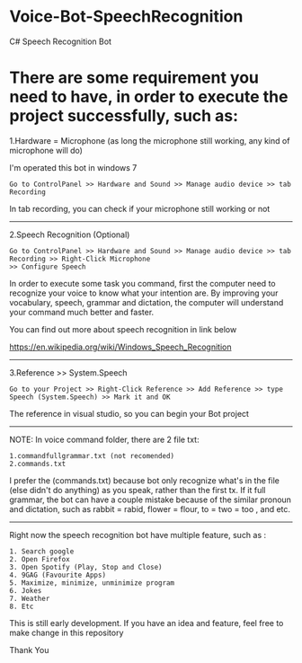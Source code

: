 # Voice-Bot-SpeechRecognition
C# Speech Recognition Bot

# There are some requirement you need to have, in order to execute the project successfully, such as:

1.Hardware = Microphone (as long the microphone still working, any kind of microphone will do)

  I'm operated this bot in windows 7
  
  	Go to ControlPanel >> Hardware and Sound >> Manage audio device >> tab Recording 
		
  In tab recording, you can check if your microphone still working or not

-------------------------------------------------------------------------------------------------------------------------
	
2.Speech Recognition (Optional)

	Go to ControlPanel >> Hardware and Sound >> Manage audio device >> tab Recording >> Right-Click Microphone 
	>> Configure Speech
  
In order to execute some task you command, first the computer need to recognize your voice 
to know what your intention are. By improving your vocabulary, speech, grammar and dictation, 
the computer will understand your command much better and faster. 

You can find out more about speech recognition in link below

https://en.wikipedia.org/wiki/Windows_Speech_Recognition
	
-------------------------------------------------------------------------------------------------------------------------
	
3.Reference >> System.Speech 

	Go to your Project >> Right-Click Reference >> Add Reference >> type Speech (System.Speech) >> Mark it and OK 
  
The reference in visual studio, so you can begin your Bot project

-------------------------------------------------------------------------------------------------------------------------

NOTE: In voice command folder, there are 2 file txt: 

	1.commandfullgrammar.txt (not recomended)
	2.commands.txt  
				
				
I prefer the (commands.txt) because bot only recognize what's in the file (else didn't do anything) as you speak,
rather than the first tx. If it full grammar, the bot can have a couple mistake because of the similar pronoun 
and dictation, such as rabbit = rabid, flower = flour, to = two = too , and etc.

-------------------------------------------------------------------------------------------------------------------------

Right now the speech recognition bot have multiple feature, such as :

	1. Search google
	2. Open Firefox
	3. Open Spotify (Play, Stop and Close)
	4. 9GAG (Favourite Apps)
	5. Maximize, minimize, unminimize program
	6. Jokes
	7. Weather 
	8. Etc

This is still early development. If you have an idea and feature, feel free to make change in this repository

Thank You
